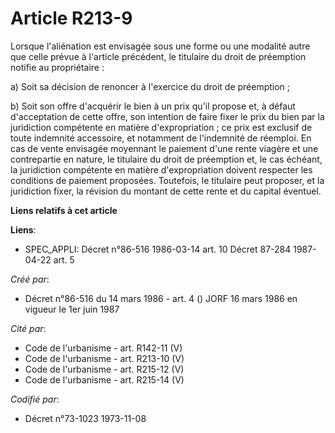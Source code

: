 # Article R213-9

Lorsque l'aliénation est envisagée sous une forme ou une modalité autre que celle prévue à l'article précédent, le titulaire
du droit de préemption notifie au propriétaire :

a) Soit sa décision de renoncer à l'exercice du droit de préemption ;

b) Soit son offre d'acquérir le bien à un prix qu'il propose et, à défaut d'acceptation de cette offre, son intention de
faire fixer le prix du bien par la juridiction compétente en matière d'expropriation ; ce prix est exclusif de toute
indemnité accessoire, et notamment de l'indemnité de réemploi. En cas de vente envisagée moyennant le paiement d'une rente
viagère et une contrepartie en nature, le titulaire du droit de préemption et, le cas échéant, la juridiction compétente en
matière d'expropriation doivent respecter les conditions de paiement proposées. Toutefois, le titulaire peut proposer, et la
juridiction fixer, la révision du montant de cette rente et du capital éventuel.

**Liens relatifs à cet article**

**Liens**:

  - SPEC_APPLI: Décret n°86-516 1986-03-14 art. 10 Décret 87-284 1987-04-22 art. 5

_Créé par_:

  - Décret n°86-516 du 14 mars 1986 - art. 4 () JORF 16 mars 1986 en vigueur le 1er juin 1987

_Cité par_:

  - Code de l'urbanisme - art. R142-11 (V)
  - Code de l'urbanisme - art. R213-10 (V)
  - Code de l'urbanisme - art. R215-12 (V)
  - Code de l'urbanisme - art. R215-14 (V)

_Codifié par_:

  - Décret n°73-1023 1973-11-08
